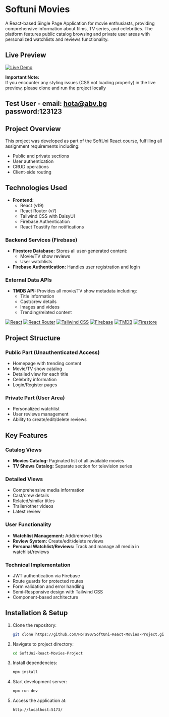 # Softuni Movies

A React-based Single Page Application for movie enthusiasts, providing comprehensive information about films, TV series, and celebrities. The platform features public catalog browsing and private user areas with personalized watchlists and reviews functionality.

## Live Preview

[![Live Demo](https://img.shields.io/badge/Live_Demo-Open-green?style=for-the-badge)](https://softuni-movies.web.app/)

**Important Note:**  
If you encounter any styling issues (CSS not loading properly) in the live preview, please clone and run the project locally

## Test User - email: hota@abv.bg password:123123

## Project Overview

This project was developed as part of the SoftUni React course, fulfilling all assignment requirements including:
- Public and private sections
- User authentication
- CRUD operations
- Client-side routing

## Technologies Used

- **Frontend:**
  - React (v19)
  - React Router (v7)
  - Tailwind CSS with DaisyUI
  - Firebase Authentication
  - React Toastify for notifications

### Backend Services (Firebase)
- **Firestore Database:** Stores all user-generated content:
  - Movie/TV show reviews
  - User watchlists
- **Firebase Authentication:** Handles user registration and login

### External Data APIs
- **TMDB API:** Provides all movie/TV show metadata including:
  - Title information
  - Cast/crew details
  - Images and videos
  - Trending/related content

[![React](https://img.shields.io/badge/React-✓-blue)]() [![React Router](https://img.shields.io/badge/React_Router-✓-brightgreen)]() [![Tailwind CSS](https://img.shields.io/badge/Tailwind_CSS-✓-important)]() [![Firebase](https://img.shields.io/badge/Firebase_Auth-✓-yellowgreen)]() [![TMDB](https://img.shields.io/badge/TMDB_API-✓-informational)]() [![Firestore](https://img.shields.io/badge/Firestore_DB-✓-orange)]()

## Project Structure

### Public Part (Unauthenticated Access)
- Homepage with trending content
- Movie/TV show catalog
- Detailed view for each title
- Celebrity information
- Login/Register pages

### Private Part (User Area)
- Personalized watchlist
- User reviews management
- Ability to create/edit/delete reviews

## Key Features

### Catalog Views
- **Movies Catalog:** Paginated list of all available movies
- **TV Shows Catalog:** Separate section for television series

### Detailed Views
- Comprehensive media information
- Cast/crew details
- Related/similar titles
- Trailer/other videos
- Latest review

### User Functionality
- **Watchlist Management:** Add/remove titles
- **Review System:** Create/edit/delete reviews
- **Personal Watchlist/Reviews:** Track and manage all media in watchlist/reviews

### Technical Implementation
- JWT authentication via Firebase
- Route guards for protected routes
- Form validation and error handling
- Semi-Responsive design with Tailwind CSS
- Component-based architecture

## Installation & Setup

1. Clone the repository:
   ```bash
   git clone https://github.com/HoTa90/SoftUni-React-Movies-Project.git
   ```

2. Navigate to project directory:
   ```bash
   cd SoftUni-React-Movies-Project
   ```

3. Install dependencies:
   ```bash
   npm install
   ```

4. Start development server:
    ```bash
    npm run dev
    ```

5. Access the application at:
   ```bash
   http://localhost:5173/
   ```
   
